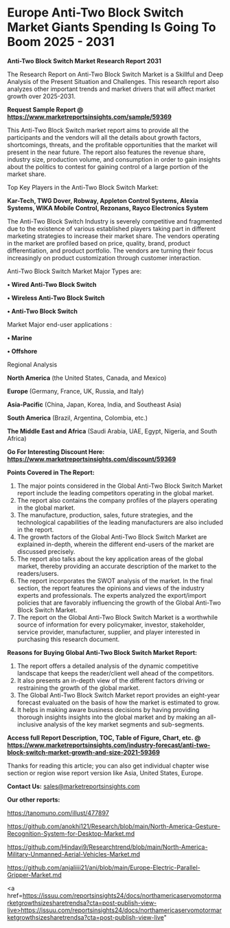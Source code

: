 # Europe Anti-Two Block Switch Market Giants Spending Is Going To Boom 2025 - 2031

<strong>Anti-Two Block Switch Market Research Report 2031</strong>

The Research Report on Anti-Two Block Switch Market is a Skillful and Deep Analysis of the Present Situation and Challenges. This research report also analyzes other important trends and market drivers that will affect market growth over 2025-2031.

<strong>Request Sample Report @ <a href=https://www.marketreportsinsights.com/sample/59369>https://www.marketreportsinsights.com/sample/59369</a></strong>

This Anti-Two Block Switch market report aims to provide all the participants and the vendors will all the details about growth factors, shortcomings, threats, and the profitable opportunities that the market will present in the near future. The report also features the revenue share, industry size, production volume, and consumption in order to gain insights about the politics to contest for gaining control of a large portion of the market share.

Top Key Players in the Anti-Two Block Switch Market:

<strong>Kar-Tech, TWG Dover, Robway, Appleton Control Systems, Alexia Systems, WIKA Mobile Control, Rezonans, Rayco Electronics System</strong>

The Anti-Two Block Switch Industry is severely competitive and fragmented due to the existence of various established players taking part in different marketing strategies to increase their market share. The vendors operating in the market are profiled based on price, quality, brand, product differentiation, and product portfolio. The vendors are turning their focus increasingly on product customization through customer interaction.

Anti-Two Block Switch Market Major Types are:

<strong>• Wired Anti-Two Block Switch

• Wireless Anti-Two Block Switch

• Anti-Two Block Switch</strong>

Market Major end-user applications :

<strong>• Marine

• Offshore</strong>

Regional Analysis

</u><strong><b>North America</b></strong> (the United States, Canada, and Mexico)

<strong><b>Europe </b></strong>(Germany, France, UK, Russia, and Italy)

<strong><b>Asia-Pacific</b></strong> (China, Japan, Korea, India, and Southeast Asia)

<strong><b>South America</b></strong> (Brazil, Argentina, Colombia, etc.)

<strong><b>The Middle East and Africa</b></strong> (Saudi Arabia, UAE, Egypt, Nigeria, and South Africa)

<strong>Go For Interesting Discount Here: <a href=https://www.marketreportsinsights.com/discount/59369>https://www.marketreportsinsights.com/discount/59369</a></strong>

<strong>Points Covered in The Report:</strong>
<ol>
  <li>The major points considered in the Global Anti-Two Block Switch Market report include the leading competitors operating in the global market.</li>
  <li>The report also contains the company profiles of the players operating in the global market.</li>
  <li>The manufacture, production, sales, future strategies, and the technological capabilities of the leading manufacturers are also included in the report.</li>
  <li>The growth factors of the Global Anti-Two Block Switch Market are explained in-depth, wherein the different end-users of the market are discussed precisely.</li>
  <li>The report also talks about the key application areas of the global market, thereby providing an accurate description of the market to the readers/users.</li>
  <li>The report incorporates the SWOT analysis of the market. In the final section, the report features the opinions and views of the industry experts and professionals. The experts analyzed the export/import policies that are favorably influencing the growth of the Global Anti-Two Block Switch Market.</li>
  <li>The report on the Global Anti-Two Block Switch Market is a worthwhile source of information for every policymaker, investor, stakeholder, service provider, manufacturer, supplier, and player interested in purchasing this research document.</li>
</ol>
<strong>Reasons for Buying Global Anti-Two Block Switch Market Report:</strong>

<ol>
  <li>The report offers a detailed analysis of the dynamic competitive landscape that keeps the reader/client well ahead of the competitors.</li>
  <li>It also presents an in-depth view of the different factors driving or restraining the growth of the global market.</li>
  <li>The Global Anti-Two Block Switch Market report provides an eight-year forecast evaluated on the basis of how the market is estimated to grow.</li>
  <li>It helps in making aware business decisions by having providing thorough insights insights into the global market and by making an all-inclusive analysis of the key market segments and sub-segments.</li>
</ol>
<strong>Access full Report Description, TOC, Table of Figure, Chart, etc. @ <a href=https://www.marketreportsinsights.com/industry-forecast/anti-two-block-switch-market-growth-and-size-2021-59369>https://www.marketreportsinsights.com/industry-forecast/anti-two-block-switch-market-growth-and-size-2021-59369</a></strong>


Thanks for reading this article; you can also get individual chapter wise section or region wise report version like Asia, United States, Europe.

<strong>Contact Us:</strong>
sales@marketreportsinsights.com

<strong>Our other reports:</strong>

<a href=https://tanomuno.com/illust/477897>https://tanomuno.com/illust/477897</a>

<a href=https://github.com/anokhi121/Research/blob/main/North-America-Gesture-Recognition-System-for-Desktop-Market.md>https://github.com/anokhi121/Research/blob/main/North-America-Gesture-Recognition-System-for-Desktop-Market.md</a>

<a href=https://github.com/Hindavi9/Researchtrend/blob/main/North-America-Military-Unmanned-Aerial-Vehicles-Market.md>https://github.com/Hindavi9/Researchtrend/blob/main/North-America-Military-Unmanned-Aerial-Vehicles-Market.md</a>

<a href=https://github.com/anjaliiii21/ani/blob/main/Europe-Electric-Parallel-Gripper-Market.md>https://github.com/anjaliiii21/ani/blob/main/Europe-Electric-Parallel-Gripper-Market.md</a>

<a href=https://issuu.com/reportsinsights24/docs/northamericaservomotormarketgrowthsizesharetrendsa?cta=post-publish-view-live>https://issuu.com/reportsinsights24/docs/northamericaservomotormarketgrowthsizesharetrendsa?cta=post-publish-view-live</a>"
